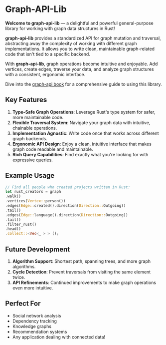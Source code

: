 # Graph-API-Lib

**Welcome to graph-api-lib** — a delightful and powerful general-purpose library for working with graph data structures
in Rust!

**graph-api-lib** provides a standardized API for graph mutation and traversal, abstracting away the complexity of
working with different graph implementations. It allows you to write clean, maintainable graph-related code that isn't
tied to a specific backend.

With **graph-api-lib**, graph operations become intuitive and enjoyable. Add vertices, create edges, traverse your data,
and analyze graph structures with a consistent, ergonomic interface.

Dive into the [graph-api book](https://bryncooke.github.io/graph-api/) for a comprehensive guide to using this library.

## Key Features

1. **Type-Safe Graph Operations**: Leverage Rust's type system for safer, more maintainable code.
2. **Flexible Traversal System**: Navigate your graph data with intuitive, chainable operations.
3. **Implementation Agnostic**: Write code once that works across different graph backends.
4. **Ergonomic API Design**: Enjoy a clean, intuitive interface that makes graph code readable and maintainable.
5. **Rich Query Capabilities**: Find exactly what you're looking for with expressive queries.

## Example Usage

```rust
// Find all people who created projects written in Rust:
let rust_creators = graph
.walk()
.vertices(Vertex::person())
.edges(Edge::created().direction(Direction::Outgoing))
.tail()
.edges(Edge::language().direction(Direction::Outgoing))
.tail()
.filter_rust()
.head()
.collect::<Vec<_ > > ();
```

## Future Development

1. **Algorithm Support**: Shortest path, spanning trees, and more graph algorithms.
2. **Cycle Detection**: Prevent traversals from visiting the same element twice.
3. **API Refinements**: Continued improvements to make graph operations even more intuitive.

## Perfect For

- Social network analysis
- Dependency tracking
- Knowledge graphs
- Recommendation systems
- Any application dealing with connected data!
